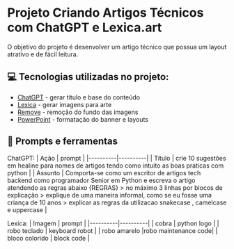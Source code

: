 # Projeto Criando Artigos Técnicos com ChatGPT e Lexica.art
O objetivo do projeto é desenvolver um artigo técnico que possua um layout atrativo e de fácil leitura.

## 💻 Tecnologias utilizadas no projeto:
 - [ChatGPT](https://chat.openai.com/) - gerar título e base do conteúdo
 - [Lexica](https://lexica.art/) - gerar imagens para arte
 - [Remove](https://www.remove.bg/) - remoção do fundo das imagens
 - [PowerPoint](https://www.microsoft.com/en/microsoft-365/powerpoint) - formatação do banner e layouts

## 📰 Prompts e ferramentas
 ChatGPT:
| Ação | prompt |
|----------|----------|
| Título | crie 10 sugestões em healine para nomes de artigos tendo como intuito as boas praticas com python |
| Assunto | Comporta-se como um escritor de artigos tech backend como programador Senior em Python e escreva o artigo atendendo as regras abaixo {REGRAS} > no máximo 3 linhas por blocos de explicação > explique de uma maneira informal, como se eu fosse uma criança de 10 anos > explicar as regras da utilizacao snakecase , camelcase e uppercase |

Lexica:
| Imagem | prompt |
|----------|----------|
| cobra | python logo |
| robo teclado | keyboard robot |
| robo amarelo |robo maintenance code|
| bloco colorido | block code |
